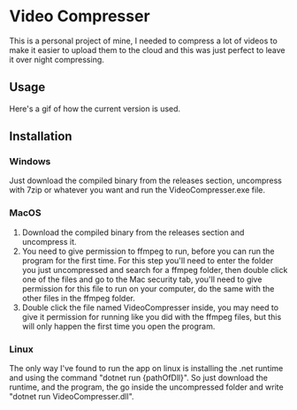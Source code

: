 # Video Compresser
This is a personal project of mine, I needed to compress a lot of videos to make it easier to upload them to the cloud and this was just perfect to leave it over night compressing.

## Usage
Here's a gif of how the current version is used.


## Installation
### Windows
Just download the compiled binary from the releases section, uncompress with 7zip or whatever you want and run the VideoCompresser.exe file.

### MacOS
1) Download the compiled binary from the releases section and uncompress it.
2) You need to give permission to ffmpeg to run, before you can run the program for the first time. For this step you'll need to enter the folder you just uncompressed and search for a ffmpeg folder, then double click one of the files and go to the Mac security tab, you'll need to give permission for this file to run on your computer, do the same with the other files in the ffmpeg folder.
3) Double click the file named VideoCompresser inside, you may need to give it permission for running like you did with the ffmpeg files, but this will only happen the first time you open the program.

### Linux
The only way I've found to run the app on linux is installing the .net runtime and using the command "dotnet run {pathOfDll}". So just download the runtime, and the program, the go inside the uncompressed folder and write "dotnet run VideoCompresser.dll".